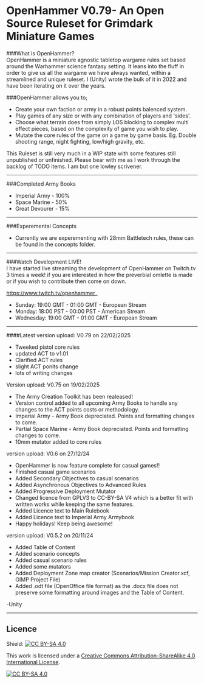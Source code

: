 # OpenHammer V0.79- An Open Source Ruleset for Grimdark Miniature Games

###What is OpenHammer?  
OpenHammer is a miniature agnostic tabletop wargame rules set based around the Warhammer science fantasy setting. 
It leans into the fluff in order to give us all the wargame we have always wanted, within a streamlined and unique ruleset.
I (Unity) wrote the bulk of it in 2022 and have been iterating on it over the years.

###OpenHammer allows you to;  
* Create your own faction or army in a robust points balenced system.
* Play games of any size or with any combination of players and 'sides'.
* Choose what terrain does from simply LOS blocking to complex multi effect pieces, based on the complexity of game you wish to play.
* Mutate the core rules of the game on a game by game basis. Eg. Double shooting range, night fighting, low/high gravity, etc.

This Ruleset is still very much in a WIP state with some features still unpublished or unfinished. Please bear with me as I work through the backlog of TODO items. 
I am but one lowley scrivener.

---

###Completed Army Books
* Imperial Army - 100%
* Space Marine - 50%
* Great Devourer - 15%
  
---

###Experemental Concepts
* Currently we are experementing with 28mm Battletech rules, these can be found in the concepts folder.
  
---
    
###Watch Development LIVE!  
I have started live streaming the development of OpenHammer on Twitch.tv 3 times a week!
if you are interested in how the preverbial omlette is made or if you wish to contribute then come on down.

https://www.twitch.tv/openhammer_  
* Sunday: 19:00 GMT - 01:00 GMT - European Stream
* Monday: 18:00 PST - 00:00 PST - American Stream
* Wednesday: 19:00 GMT - 01:00 GMT - European Stream

---
####Latest version upload: V0.79 on 22/02/2025
* Tweeked pistol core rules
* updated ACT to v1.01
* Clarified ACT rules
* slight ACT ponits change
* lots of writing changes

Version upload: V0.75 on 19/02/2025
* The Army Creation Toolkit has been realeased!
* Version control added to all upcoming Army Books to handle any changes to the ACT points costs or methodology.
* Imperial Army - Army Book depreciated. Points and formatting changes to come.
* Partial Space Marine - Army Book depreciated. Points and formatting changes to come.
* 10mm mutator added to core rules
  
version upload: V0.6 on 27/12/24
* OpenHammer is now feature complete for casual games!!
* Finished casual game scenarios
* Added Secondary Objectives to casual scenarios
* Added Asynchronous Objectives to Advanced Rules
* Added Progressive Deployment Mutator
* Changed licence from GPLV3 to CC-BY-SA V4 which is a better fit with written works while keeping the same features.
* Added Licence text to Main Rulebook
* Added Licence text to Imperial Army Armybook
* Happy holidays! Keep being awesome!

version upload: V0.5.2 on 20/11/24
* Added Table of Content
* Added scenario concepts
* Added casual scenario rules
* Added some mutators
* Added Deployment Zone map creator (Scenarios/Mission Creator.xcf, GIMP Project File)
* Added .odt file (OpenOffice file format) as the .docx file does not preserve some formatting around images and the Table of Content.

-Unity

---

## Licence

Shield: [![CC BY-SA 4.0][cc-by-sa-shield]][cc-by-sa]

This work is licensed under a
[Creative Commons Attribution-ShareAlike 4.0 International License][cc-by-sa].

[![CC BY-SA 4.0][cc-by-sa-image]][cc-by-sa]

[cc-by-sa]: http://creativecommons.org/licenses/by-sa/4.0/
[cc-by-sa-image]: https://licensebuttons.net/l/by-sa/4.0/88x31.png
[cc-by-sa-shield]: https://img.shields.io/badge/License-CC%20BY--SA%204.0-lightgrey.svg
